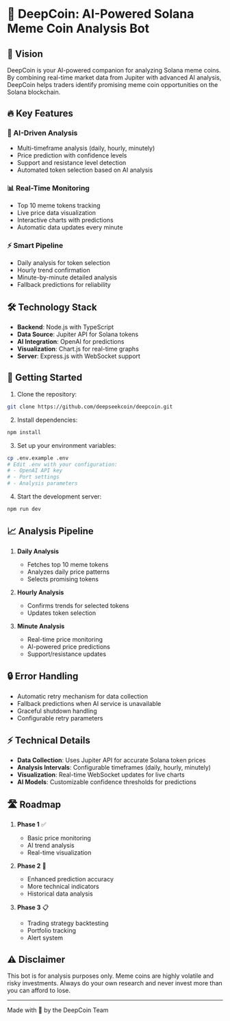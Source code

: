 # 🚀 DeepCoin: AI-Powered Solana Meme Coin Analysis Bot

## 🎯 Vision

DeepCoin is your AI-powered companion for analyzing Solana meme coins. By combining real-time market data from Jupiter with advanced AI analysis, DeepCoin helps traders identify promising meme coin opportunities on the Solana blockchain.

## 🔥 Key Features

### 🤖 AI-Driven Analysis
- Multi-timeframe analysis (daily, hourly, minutely)
- Price prediction with confidence levels
- Support and resistance level detection
- Automated token selection based on AI analysis

### 📊 Real-Time Monitoring
- Top 10 meme tokens tracking
- Live price data visualization
- Interactive charts with predictions
- Automatic data updates every minute

### ⚡ Smart Pipeline
- Daily analysis for token selection
- Hourly trend confirmation
- Minute-by-minute detailed analysis
- Fallback predictions for reliability

## 🛠 Technology Stack

- **Backend**: Node.js with TypeScript
- **Data Source**: Jupiter API for Solana tokens
- **AI Integration**: OpenAI for predictions
- **Visualization**: Chart.js for real-time graphs
- **Server**: Express.js with WebSocket support

## 🚀 Getting Started

1. Clone the repository:
```bash
git clone https://github.com/deepseekcoin/deepcoin.git
```

2. Install dependencies:
```bash
npm install
```

3. Set up your environment variables:
```bash
cp .env.example .env
# Edit .env with your configuration:
# - OpenAI API key
# - Port settings
# - Analysis parameters
```

4. Start the development server:
```bash
npm run dev
```

## 📈 Analysis Pipeline

1. **Daily Analysis**
   - Fetches top 10 meme tokens
   - Analyzes daily price patterns
   - Selects promising tokens

2. **Hourly Analysis**
   - Confirms trends for selected tokens
   - Updates token selection

3. **Minute Analysis**
   - Real-time price monitoring
   - AI-powered price predictions
   - Support/resistance updates

## 🔒 Error Handling

- Automatic retry mechanism for data collection
- Fallback predictions when AI service is unavailable
- Graceful shutdown handling
- Configurable retry parameters

## ⚡ Technical Details

- **Data Collection**: Uses Jupiter API for accurate Solana token prices
- **Analysis Intervals**: Configurable timeframes (daily, hourly, minutely)
- **Visualization**: Real-time WebSocket updates for live charts
- **AI Models**: Customizable confidence thresholds for predictions

## 🛣 Roadmap

1. **Phase 1** ✅
   - Basic price monitoring
   - AI trend analysis
   - Real-time visualization

2. **Phase 2** 🔄
   - Enhanced prediction accuracy
   - More technical indicators
   - Historical data analysis

3. **Phase 3** 📋
   - Trading strategy backtesting
   - Portfolio tracking
   - Alert system

## ⚠️ Disclaimer

This bot is for analysis purposes only. Meme coins are highly volatile and risky investments. Always do your own research and never invest more than you can afford to lose.

---

Made with 💙 by the DeepCoin Team
